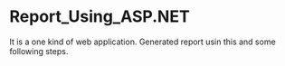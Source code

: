# Report_Using_ASP.NET
It is a one kind of web application. Generated report usin this and some following steps.
